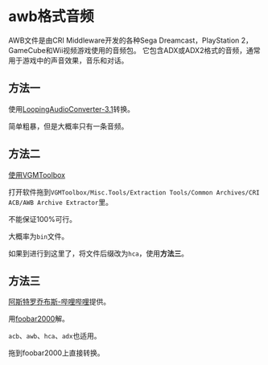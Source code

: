# awb格式音频

AWB文件是由CRI Middleware开发的各种Sega Dreamcast，PlayStation 2，GameCube和Wii视频游戏使用的音频包。 它包含ADX或ADX2格式的音频，通常用于游戏中的声音效果，音乐和对话。

## 方法一

使用[LoopingAudioConverter-3.1](https://github.com/Little-Data/Gametoolkit/releases/tag/V3.1)转换。

简单粗暴，但是大概率只有一条音频。

## 方法二

[使用VGMToolbox](https://github.com/Little-Data/Gametoolkit/releases/tag/V4.2)

打开软件拖到`VGMToolbox/Misc.Tools/Extraction Tools/Common Archives/CRI ACB/AWB Archive Extractor`里。

不能保证100%可行。

大概率为`bin`文件。

如果到进行到这里了，将文件后缀改为`hca`，使用**方法三**。

## 方法三

[阿斯特罗乔布斯-哔哩哔哩](https://space.bilibili.com/210298091)提供。

用[foobar2000](https://github.com/Little-Data/Gametoolkit/releases/tag/V4.2)解。

`acb`、`awb`、`hca`、`adx`也适用。

拖到foobar2000上直接转换。
